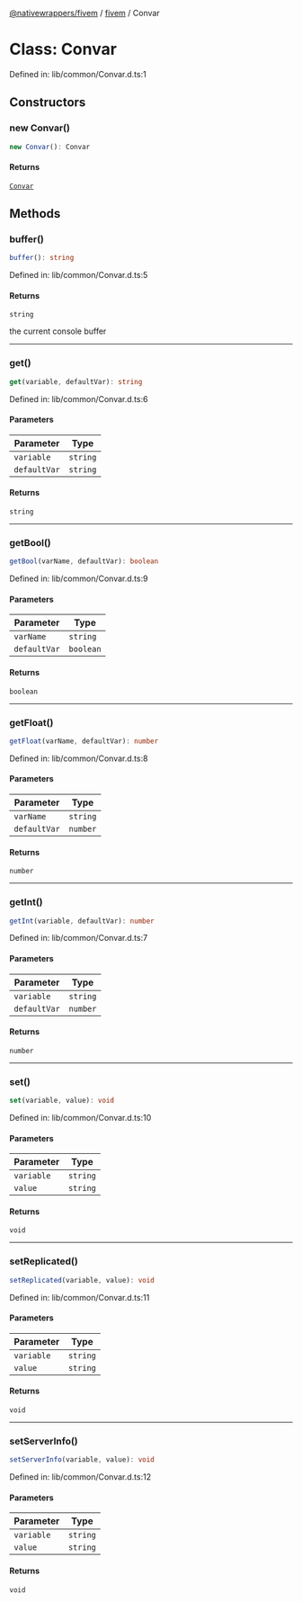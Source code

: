 [@nativewrappers/fivem](../../README.md) / [fivem](../README.md) / Convar

# Class: Convar

Defined in: lib/common/Convar.d.ts:1

## Constructors

### new Convar()

```ts
new Convar(): Convar
```

#### Returns

[`Convar`](Convar.md)

## Methods

### buffer()

```ts
buffer(): string
```

Defined in: lib/common/Convar.d.ts:5

#### Returns

`string`

the current console buffer

***

### get()

```ts
get(variable, defaultVar): string
```

Defined in: lib/common/Convar.d.ts:6

#### Parameters

| Parameter | Type |
| ------ | ------ |
| `variable` | `string` |
| `defaultVar` | `string` |

#### Returns

`string`

***

### getBool()

```ts
getBool(varName, defaultVar): boolean
```

Defined in: lib/common/Convar.d.ts:9

#### Parameters

| Parameter | Type |
| ------ | ------ |
| `varName` | `string` |
| `defaultVar` | `boolean` |

#### Returns

`boolean`

***

### getFloat()

```ts
getFloat(varName, defaultVar): number
```

Defined in: lib/common/Convar.d.ts:8

#### Parameters

| Parameter | Type |
| ------ | ------ |
| `varName` | `string` |
| `defaultVar` | `number` |

#### Returns

`number`

***

### getInt()

```ts
getInt(variable, defaultVar): number
```

Defined in: lib/common/Convar.d.ts:7

#### Parameters

| Parameter | Type |
| ------ | ------ |
| `variable` | `string` |
| `defaultVar` | `number` |

#### Returns

`number`

***

### set()

```ts
set(variable, value): void
```

Defined in: lib/common/Convar.d.ts:10

#### Parameters

| Parameter | Type |
| ------ | ------ |
| `variable` | `string` |
| `value` | `string` |

#### Returns

`void`

***

### setReplicated()

```ts
setReplicated(variable, value): void
```

Defined in: lib/common/Convar.d.ts:11

#### Parameters

| Parameter | Type |
| ------ | ------ |
| `variable` | `string` |
| `value` | `string` |

#### Returns

`void`

***

### setServerInfo()

```ts
setServerInfo(variable, value): void
```

Defined in: lib/common/Convar.d.ts:12

#### Parameters

| Parameter | Type |
| ------ | ------ |
| `variable` | `string` |
| `value` | `string` |

#### Returns

`void`
